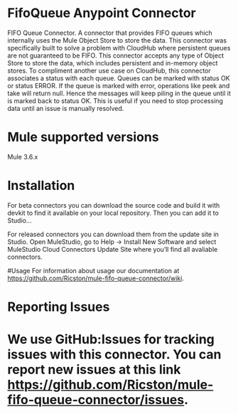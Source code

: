# FifoQueue Anypoint Connector

FIFO Queue Connector. A connector that provides FIFO queues which internally uses the Mule Object Store to store the data. This connector was specifically
built to solve a problem with CloudHub where persistent queues are not guaranteed to be FIFO. This connector accepts any type of Object Store to store the
data, which includes persistent and in-memory object stores. To compliment another use case on CloudHub, this connector associates a status with each queue.
Queues can be marked with status OK or status ERROR. If the queue is marked with error, operations like peek and take will return null. Hence the messages
will keep piling in the queue until it is marked back to status OK. This is useful if you need to stop processing data until an issue is manually resolved.

# Mule supported versions

Mule 3.6.x

# Installation 
For beta connectors you can download the source code and build it with devkit to find it available on your local repository. Then you can add it to Studio…<TBD>

For released connectors you can download them from the update site in Studio. 
Open MuleStudio, go to Help → Install New Software and select MuleStudio Cloud Connectors Update Site where you’ll find all avaliable connectors.

#Usage
For information about usage our documentation at https://github.com/Ricston/mule-fifo-queue-connector/wiki.

# Reporting Issues

We use GitHub:Issues for tracking issues with this connector. You can report new issues at this link https://github.com/Ricston/mule-fifo-queue-connector/issues.
=======
